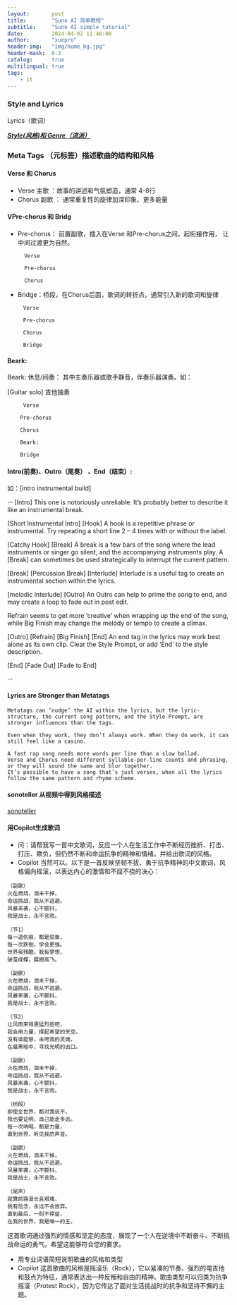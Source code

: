 ```yaml
---
layout:       post
title:        "Suno AI 简单教程"
subtitle:     "Suno AI simple tutorial"
date:         2024-04-02 11:46:00
author:       "xuepro"
header-img:   "img/home_bg.jpg"
header-mask:  0.3
catalog:      true
multilingual: true
tags:
    - it
---
```


### Style and Lyrics

Lyrics（歌词）

[***Style(风格)和 Genre（流派）***](https://www.suno.wiki/faq/style-and-lyrics/styles-and-genres/)

### Meta Tags （元标签）描述歌曲的结构和风格

####  Verse 和 Chorus 
- Verse    主歌 ：故事的讲述和气氛塑造，通常 4-8行
- Chorus   副歌 ： 通常重复性的旋律加深印象、更多能量

####  VPre-chorus 和 Bridg
 - Pre-chorus： 前置副歌，插入在Verse 和Pre-chorus之间，起衔接作用，
                    让中间过渡更为自然。
   ```    
     Verse        

     Pre-chorus 

     Chorus
   ```

- Bridge：桥段，在Chorus后面，歌词的转折点，通常引入新的歌词和旋律
```
     Verse        

     Pre-chorus 

     Chorus 

     Bridge
```

####  Beark: 
   Beark: 休息/间奏：  其中主奏乐器或歌手静音，伴奏乐器演奏。如：
   
   [Guitar solo]  吉他独奏
   
 ```     
      Verse        

     Pre-chorus 

     Chorus 

     Beark:

     Bridge
```
#### Intro(前奏)、Outro（尾奏） 、End（结束）:

  如：[intro instrumental build]

···
  [Intro]
This one is notoriously unreliable. It’s probably better to describe it like an instrumental break.

[Short Instrumental Intro]
[Hook]
A hook is a repetitive phrase or instrumental. Try repeating a short line 2 – 4 times with or without the label.

[Catchy Hook]
[Break]
A break is a few bars of the song where the lead instruments or singer go silent, and the accompanying instruments play. A [Break] can sometimes be used strategically to interrupt the current pattern.

[Break]
[Percussion Break]
[Interlude]
Interlude is a useful tag to create an instrumental section within the lyrics.

[melodic interlude]
[Outro]
An Outro can help to prime the song to end, and may create a loop to fade out in post edit.

Refrain seems to get more ‘creative’ when wrapping up the end of the song, while Big Finish may change the melody or tempo to create a climax.

[Outro]
[Refrain]
[Big Finish]
[End]
An end tag in the lyrics may work best alone as its own clip. Clear the Style Prompt, or add ‘End’ to the style description.

[End]
[Fade Out]
[Fade to End]

···

#### Lyrics are Stronger than Metatags
```
Metatags can ‘nudge’ the AI within the lyrics, but the lyric-structure, the current song pattern, and the Style Prompt, are stronger influences than the tags.

Even when they work, they don’t always work. When they do work, it can still feel like a casino.

A fast rap song needs more words per line than a slow ballad.
Verse and Chorus need different syllable-per-line counts and phrasing, or they will sound the same and blur together.
It’s possible to have a song that’s just verses, when all the lyrics follow the same pattern and rhyme scheme.
```

#### sonoteller 从视频中得到风格描述

[sonoteller](https://sonoteller.ai/)

#### 用Copilot生成歌词

- 问：请帮我写一首中文歌词，反应一个人在生活工作中不断经历挫折、打击、打压、欺负，但仍然不断和命运抗争的精神和情绪。并给出歌词的风格。
- Copilot
当然可以。以下是一首反映坚韧不拔、勇于抗争精神的中文歌词，风格偏向摇滚，以表达内心的激情和不屈不挠的决心：
```
（副歌）
火在燃烧，泪未干掉，
命运挑战，我从不逃避。
风暴来袭，心不颤抖，
我是战士，永不言败。

（节1）
每一道伤痕，都是勋章，
每一次跌倒，学会更强。
世界虽残酷，我有梦想，
破茧成蝶，展翅高飞。

（副歌）
火在燃烧，泪未干掉，
命运挑战，我从不逃避。
风暴来袭，心不颤抖，
我是战士，永不言败。

（节2）
让风雨来得更猛烈些吧，
我会用力量，撑起希望的天空。
没有谁能够，击垮我的灵魂，
在最黑暗中，寻找光明的出口。

（副歌）
火在燃烧，泪未干掉，
命运挑战，我从不逃避。
风暴来袭，心不颤抖，
我是战士，永不言败。

（桥段）
即使全世界，都对我说不，
我也要证明，自己能走多远。
每一次呐喊，都是力量，
直到世界，听见我的声音。

（副歌）
火在燃烧，泪未干掉，
命运挑战，我从不逃避。
风暴来袭，心不颤抖，
我是战士，永不言败。

（尾声）
就算前路漫长且艰难，
我有信念，永远不会放弃。
直到最后，一刻不停留，
在我的世界，我是唯一的王。
```
这首歌词通过强烈的情感和坚定的态度，展现了一个人在逆境中不断奋斗、不断挑战命运的勇气。希望这能够符合您的要求。

- 用专业词语简短说明歌曲的风格和类型
- Copilot
这首歌曲的风格是摇滚乐（Rock），它以紧凑的节奏、强烈的电吉他和鼓点为特征，通常表达出一种反叛和自由的精神。歌曲类型可以归类为抗争摇滚（Protest Rock），因为它传达了面对生活挑战时的抗争和坚持不懈的主题。
